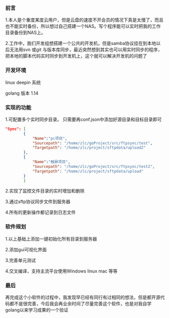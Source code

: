 ### 前言
1.本人是个重度某度云用户，但是云盘的速度不开会员的情况下真是太慢了，而且也不能实时备份，所以想过自己搭建一个NAS。写个程序能可以实时把我的工作目录备份到NAS上。

2.工作中，我们开发组想搭建一个公共的开发机，但是samba协议挂在到本地以后无法用svn 或git 与版本库同步，最近突然想到其实也可以用实时同步的程序，把本地的脚本代码实时同步到开发机上，这个就可以解决开发机的问题了


### 开发环境
linux deepin 系统

golang 版本  1.14


### 实现的功能
1.可配置多个实时同步目录。
只需要再conf.json中添加好源目录和目标目录即可
```json
"Sync": [
        {
            "Name":"pc项目",
            "Sourcepath": "/home/zlc/goProject/src/ftpsync/test",
            "Targetpath": "/home/zlc/project/sftpdata/upload2"
        },
        {
            "Name":"触屏项目",
            "Sourcepath": "/home/zlc/goProject/src/ftpsync/test2",
            "Targetpath": "/home/zlc/project/sftpdata/upload"
        }
        ]
```
2.实现了监控文件目录的实时增加和删除

3.通过sftp协议同步文件到服务器

4.所有的更新操作都记录到日志文件

### 软件规划
1.以上基础上添加一键初始化所有目录到服务器

2.添加gui可视化界面

3.完善单元测试

4.交叉编译，支持主流平台使用Windows linux mac  等等

### 最后
再完成这个小软件的过程中，我发现早已经有同行有过相同的想法，但是都开源代码都不是很完善，今后我会再业余时间了尽量完善这个软件，也是对我自学golang以来学习成果的一个验证